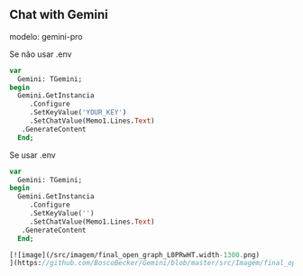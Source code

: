 ## Chat with Gemini

modelo: gemini-pro

Se não usar .env
```pas
var
  Gemini: TGemini;
begin
  Gemini.GetInstancia
     .Configure
     .SetKeyValue('YOUR_KEY')
     .SetChatValue(Memo1.Lines.Text)
   .GenerateContent  
  End;
 ```

Se usar .env
```pas
var
  Gemini: TGemini;
begin
  Gemini.GetInstancia
     .Configure
     .SetKeyValue('')
     .SetChatValue(Memo1.Lines.Text)
   .GenerateContent  
  End;

[![image](/src/imagem/final_open_graph_L0PRwHT.width-1300.png)
](https://github.com/BoscoBecker/Gemini/blob/master/src/Imagem/final_open_graph_L0PRwHT.width-1300.png)
